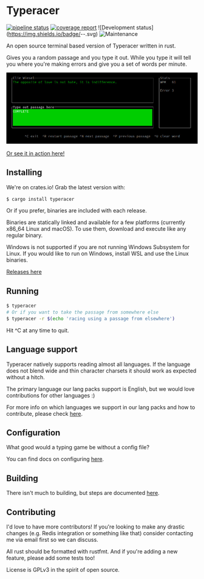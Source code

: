 # Typeracer

[![pipeline status](https://gitlab.com/DarrienG/terminal-typeracer/badges/master/pipeline.svg)](https://gitlab.com/DarrienG/terminal-typeracer/commits/master)
[![coverage report](https://gitlab.com/ttyperacer/terminal-typeracer/badges/master/coverage.svg)](https://gitlab.com/ttyperacer/terminal-typeracer/-/commits/master)
![Development status](https://img.shields.io/badge/<Dev Status>-<Maintenance Mode>-<orange>.svg)
![Maintenance](https://img.shields.io/badge/Maintained%3F-yes-green.svg)

An open source terminal based version of Typeracer written in rust.

Gives you a random passage and you type it out. While you type it will tell you
where you're making errors and give you a set of words per minute.

![User typing away having a great time in their terminal](/assets/typing.jpg)

[Or see it in action here!](https://asciinema.org/a/290136)

## Installing

We're on crates.io! Grab the latest version with:

```bash
$ cargo install typeracer
```

Or if you prefer, binaries are included with each release.

Binaries are statically linked and available for a few platforms (currently
x86_64 Linux and macOS). To use them, download and execute like any regular
binary.

Windows is not supported if you are not running Windows Subsystem for Linux. If
you would like to run on Windows, install WSL and use the Linux binaries.

[Releases here](https://gitlab.com/DarrienG/terminal-typeracer/tags)

## Running

```bash
$ typeracer
# Or if you want to take the passage from somewhere else
$ typeracer -r $(echo 'racing using a passage from elsewhere')
```

Hit ^C at any time to quit.

## Language support

Typeracer natively supports reading almost all languages. If the language does
not blend wide and thin character charsets it should work as expected without a
hitch.

The primary language our lang packs support is English, but we would love
contributions for other languages :)

For more info on which languages we support in our lang packs and how to
contribute, please check [here](docs/supported-languages.md).

## Configuration

What good would a typing game be without a config file?

You can find docs on configuring [here](https://gitlab.com/ttyperacer/terminal-typeracer/tree/master/docs/config.md).

## Building

There isn't much to building, but steps are documented [here](https://gitlab.com/ttyperacer/terminal-typeracer/tree/master/docs/building.md).

## Contributing

I'd love to have more contributors! If you're looking to make any drastic
changes (e.g. Redis integration or something like that) consider contacting me
via email first so we can discuss.

All rust should be formatted with rustfmt. And if you're adding a new feature,
please add some tests too!

License is GPLv3 in the spirit of open source.
